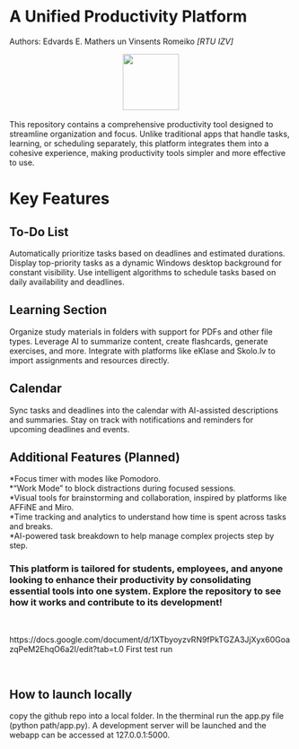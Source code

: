 # A Unified Productivity Platform
Authors: Edvards E. Mathers un Vinsents Romeiko <i>\[RTU IZV\]</i>
<div id="header" align="center">
  <img src="https://github.com/Edthechamp/progrommesanes-projekts/blob/main/crying-emoji-dies.gif" width="100"/>
</div>
<br>
This repository contains a comprehensive productivity tool designed to streamline organization and focus. Unlike traditional apps that handle tasks, learning, or scheduling separately, this platform integrates them into a cohesive experience, making productivity tools simpler and more effective to use.

<h1>Key Features</h1>
<h2>To-Do List</h2>

Automatically prioritize tasks based on deadlines and estimated durations.
Display top-priority tasks as a dynamic Windows desktop background for constant visibility.
Use intelligent algorithms to schedule tasks based on daily availability and deadlines.
<h2>Learning Section</h2>

Organize study materials in folders with support for PDFs and other file types.
Leverage AI to summarize content, create flashcards, generate exercises, and more.
Integrate with platforms like eKlase and Skolo.lv to import assignments and resources directly.
<h2>Calendar</h2>

Sync tasks and deadlines into the calendar with AI-assisted descriptions and summaries.
Stay on track with notifications and reminders for upcoming deadlines and events.
<h2>Additional Features (Planned)</h2>

*Focus timer with modes like Pomodoro.
<br>
*“Work Mode” to block distractions during focused sessions.
<br>
*Visual tools for brainstorming and collaboration, inspired by platforms like AFFiNE and Miro.
<br>
*Time tracking and analytics to understand how time is spent across tasks and breaks.
<br>
*AI-powered task breakdown to help manage complex projects step by step.
<br>
<h3>This platform is tailored for students, employees, and anyone looking to enhance their productivity by consolidating essential tools into one system. Explore the repository to see how it works and contribute to its development!</h3>
<br>
<p>https://docs.google.com/document/d/1XTbyoyzvRN9fPkTGZA3JjXyx60GoazqPeM2EhqO6a2I/edit?tab=t.0 First test run</p>
<br>
<h2>How to launch locally</h2>
copy the github repo into a local folder. In the therminal run the app.py file (python path/app.py). A development server will be launched and the webapp can be accessed at 127.0.0.1:5000.
